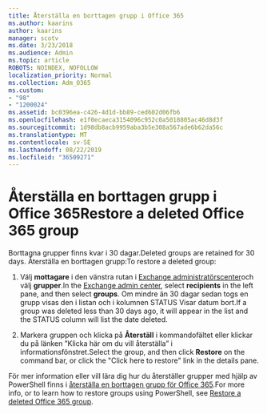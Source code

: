 ```yaml
---
title: Återställa en borttagen grupp i Office 365
ms.author: kaarins
author: kaarins
manager: scotv
ms.date: 3/23/2018
ms.audience: Admin
ms.topic: article
ROBOTS: NOINDEX, NOFOLLOW
localization_priority: Normal
ms.collection: Adm_O365
ms.custom:
- "98"
- "1200024"
ms.assetid: bc0396ea-c426-4d1d-bb89-ced602d06fb6
ms.openlocfilehash: e1f0ecaeca3154096c952c0a5018805ac46d8d3f
ms.sourcegitcommit: 1d98db8acb9959aba3b5e308a567ade6b62da56c
ms.translationtype: MT
ms.contentlocale: sv-SE
ms.lasthandoff: 08/22/2019
ms.locfileid: "36509271"
---
```

# <a name="restore-a-deleted-office-365-group"></a><span data-ttu-id="e6a44-102">Återställa en borttagen grupp i Office 365</span><span class="sxs-lookup"><span data-stu-id="e6a44-102">Restore a deleted Office 365 group</span></span>

<span data-ttu-id="e6a44-103">Borttagna grupper finns kvar i 30 dagar.</span><span class="sxs-lookup"><span data-stu-id="e6a44-103">Deleted groups are retained for 30 days.</span></span> <span data-ttu-id="e6a44-104">Återställa en borttagen grupp:</span><span class="sxs-lookup"><span data-stu-id="e6a44-104">To restore a deleted group:</span></span>
  
1. <span data-ttu-id="e6a44-105">Välj **mottagare** i den vänstra rutan i [Exchange administratörscenter](https://outlook.office365.com/ecp/)och välj **grupper**.</span><span class="sxs-lookup"><span data-stu-id="e6a44-105">In the [Exchange admin center](https://outlook.office365.com/ecp/), select **recipients** in the left pane, and then select **groups**.</span></span> <span data-ttu-id="e6a44-106">Om mindre än 30 dagar sedan togs en grupp visas den i listan och i kolumnen STATUS Visar datum bort.</span><span class="sxs-lookup"><span data-stu-id="e6a44-106">If a group was deleted less than 30 days ago, it will appear in the list and the STATUS column will list the date deleted.</span></span>

2. <span data-ttu-id="e6a44-107">Markera gruppen och klicka på **Återställ** i kommandofältet eller klickar du på länken ”Klicka här om du vill återställa” i informationsfönstret.</span><span class="sxs-lookup"><span data-stu-id="e6a44-107">Select the group, and then click **Restore** on the command bar, or click the "Click here to restore" link in the details pane.</span></span>

<span data-ttu-id="e6a44-108">För mer information eller vill lära dig hur du återställer grupper med hjälp av PowerShell finns i [återställa en borttagen grupp för Office 365](https://go.microsoft.com/fwlink/?linkid=867802).</span><span class="sxs-lookup"><span data-stu-id="e6a44-108">For more info, or to learn how to restore groups using PowerShell, see [Restore a deleted Office 365 group](https://go.microsoft.com/fwlink/?linkid=867802).</span></span>
  